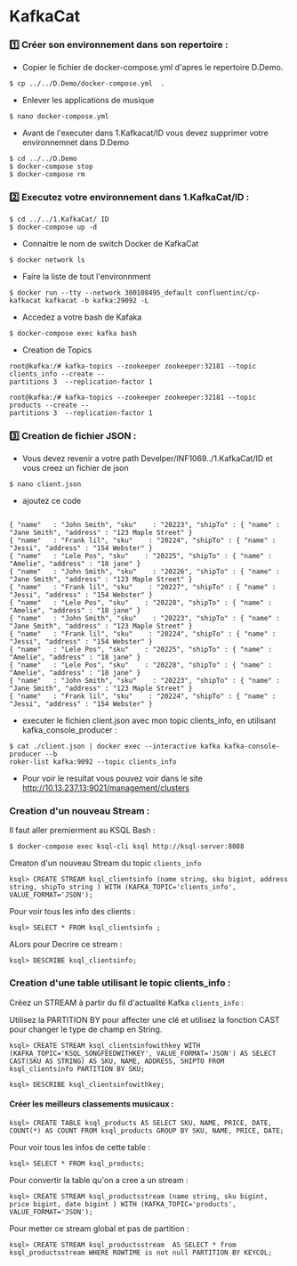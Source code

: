 
# KafkaCat 

### :one: Créer son environnement dans son repertoire :

* Copier le fichier de docker-compose.yml d'apres le repertoire D.Demo.

```
$ cp ../../D.Demo/docker-compose.yml  . 
```

* Enlever les applications de musique

```
$ nano docker-compose.yml
```

* Avant de l'executer dans 1.Kafkacat/ID vous devez supprimer votre environnemnet  dans D.Demo

```
$ cd ../../D.Demo
$ docker-compose stop 
$ docker-compose rm 
```
### :two:  Executez votre environnement dans 1.KafkaCat/ID :

```
$ cd ../../1.KafkaCat/ ID   
$ docker-compose up -d 
```

* Connaitre le nom de switch Docker de KafkaCat

```
$ docker network ls
```

* Faire la liste de tout l'environnment

```
$ docker run --tty --network 300108495_default confluentinc/cp-kafkacat kafkacat -b kafka:29092 -L
```

* Accedez a votre bash de Kafaka

```
$ docker-compose exec kafka bash 
```

* Creation de Topics

```
root@kafka:/# kafka-topics --zookeeper zookeeper:32181 --topic clients_info --create --
partitions 3  --replication-factor 1

root@kafka:/# kafka-topics --zookeeper zookeeper:32181 --topic products --create --
partitions 3  --replication-factor 1
```

### :three: Creation de fichier JSON :

* Vous devez revenir a votre path Develper/INF1069../1.KafkaCat/ID
et vous creez un fichier de json 

```
$ nano client.json 
```

* ajoutez ce code

```

{ "name"   : "John Smith", "sku"    : "20223", "shipTo" : { "name" : "Jane Smith", "address" : "123 Maple Street" }
{ "name"   : "Frank lil", "sku"    : "20224", "shipTo" : { "name" : "Jessi", "address" : "154 Webster" }
{ "name"   : "Lele Pos", "sku"    : "20225", "shipTo" : { "name" : "Amelie", "address" : "18 jane" }
{ "name"   : "John Smith", "sku"    : "20226", "shipTo" : { "name" : "Jane Smith", "address" : "123 Maple Street" }
{ "name"   : "Frank lil", "sku"    : "20227", "shipTo" : { "name" : "Jessi", "address" : "154 Webster" }
{ "name"   : "Lele Pos", "sku"    : "20228", "shipTo" : { "name" : "Amelie", "address" : "18 jane" }
{ "name"   : "John Smith", "sku"    : "20223", "shipTo" : { "name" : "Jane Smith", "address" : "123 Maple Street" }
{ "name"   : "Frank lil", "sku"    : "20224", "shipTo" : { "name" : "Jessi", "address" : "154 Webster" }
{ "name"   : "Lele Pos", "sku"    : "20225", "shipTo" : { "name" : "Amelie", "address" : "18 jane" }
{ "name"   : "Lele Pos", "sku"    : "20228", "shipTo" : { "name" : "Amelie", "address" : "18 jane" }
{ "name"   : "John Smith", "sku"    : "20223", "shipTo" : { "name" : "Jane Smith", "address" : "123 Maple Street" }
{ "name"   : "Frank lil", "sku"    : "20224", "shipTo" : { "name" : "Jessi", "address" : "154 Webster" }

```

* executer le fichien client.json avec mon topic clients_info, en utilisant kafka_console_producer :

```
$ cat ./client.json | docker exec --interactive kafka kafka-console-producer --b                                                                                            roker-list kafka:9092 --topic clients_info
```

* Pour voir le resultat vous pouvez voir dans le site http://10.13.237.13:9021/management/clusters

### Creation d'un nouveau Stream :

Il faut aller premierment au KSQL Bash :

```
$ docker-compose exec ksql-cli ksql http://ksql-server:8088 
```

Creaton d'un nouveau Stream du topic `clients_info` 

```
ksql> CREATE STREAM ksql_clientsinfo (name string, sku bigint, address string, shipTo string ) WITH (KAFKA_TOPIC='clients_info', VALUE_FORMAT='JSON');
```

Pour voir tous  les info des clients :

```
ksql> SELECT * FROM ksql_clientsinfo ;
```

ALors pour Decrire ce stream :

```
ksql> DESCRIBE ksql_clientsinfo;
```

### Creation d'une table utilisant le topic clients_info :

Créez un STREAM à partir du fil d'actualité Kafka `clients_info` :

Utilisez la PARTITION BY pour affecter une clé et utilisez la fonction CAST pour changer le type de champ en String.

```
ksql> CREATE STREAM ksql_clientsinfowithkey WITH (KAFKA_TOPIC='KSQL_SONGFEEDWITHKEY', VALUE_FORMAT='JSON') AS SELECT CAST(SKU AS STRING) AS SKU, NAME, ADDRESS, SHIPTO FROM ksql_clientsinfo PARTITION BY SKU;

ksql> DESCRIBE ksql_clientsinfowithkey;
```


#### Créer les meilleurs classements musicaux :

```
ksql> CREATE TABLE ksql_products AS SELECT SKU, NAME, PRICE, DATE, COUNT(*) AS COUNT FROM ksql_products GROUP BY SKU, NAME, PRICE, DATE;
```
Pour voir tous les infos de cette table :

```
ksql> SELECT * FROM ksql_products;
```
Pour convertir la table qu'on a cree a un stream :

```
ksql> CREATE STREAM ksql_productsstream (name string, sku bigint, price bigint, date bigint ) WITH (KAFKA_TOPIC='products', VALUE_FORMAT='JSON');
```

Pour metter ce stream global et pas de partition :

```
ksql> CREATE STREAM ksql_productsstream  AS SELECT * from ksql_productsstream WHERE ROWTIME is not null PARTITION BY KEYCOL;
```


